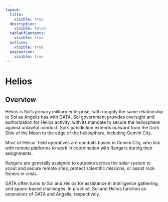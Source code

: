 ```yaml
---
layout:
  title:
    visible: true
  description:
    visible: false
  tableOfContents:
    visible: true
  outline:
    visible: true
  pagination:
    visible: true
---
```


# Helios

## Overview

Helios is Sol’s primary military enterprise, with roughly the same relationship to Sol as Angelis has with GATA. Sol government provides oversight and authorization for Helios activity, with its mandate to secure the heliosphere against unlawful conduct. Sol’s jurisdiction extends outward from the Dark Side of the Moon to the edge of the heliosphere, including Gemini City.

Most of Helios' field operatives are conduits based in Gemini City, who link with remote platforms to work in coordination with Rangers during their assignments.

Rangers are generally assigned to outposts across the solar system to scout and secure remote sites, protect scientific missions, or assist rock fishers in crisis.

GATA often turns to Sol and Helios for assistance in intelligence gathering, and space-based challenges. In practice, Sol and Helios function as extensions of GATA and Angelis, respectively.
